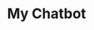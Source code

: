 ﻿---
title: My Chatbot
emoji: 🤖
colorFrom: pink
colorTo: indigo
sdk: docker
app_file: app.py
pinned: false
---
